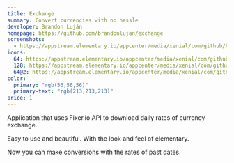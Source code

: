 ```yaml
---
title: Exchange
summary: Convert currencies with no hassle
developer: Brandon Luján
homepage: https://github.com/brandonlujan/exchange
screenshots:
  - https://appstream.elementary.io/appcenter/media/xenial/com/github/brandonlujan.exchange.desktop/F8BBFA2387F00F22A8B967BDF0C9D32B/screenshots/image-1_orig.png
icons:
  64: https://appstream.elementary.io/appcenter/media/xenial/com/github/brandonlujan.exchange.desktop/F8BBFA2387F00F22A8B967BDF0C9D32B/icons/64x64/com.github.brandonlujan.exchange_com.github.brandonlujan.exchange.png
  128: https://appstream.elementary.io/appcenter/media/xenial/com/github/brandonlujan.exchange.desktop/F8BBFA2387F00F22A8B967BDF0C9D32B/icons/128x128/com.github.brandonlujan.exchange_com.github.brandonlujan.exchange.png
  64@2: https://appstream.elementary.io/appcenter/media/xenial/com/github/brandonlujan.exchange.desktop/F8BBFA2387F00F22A8B967BDF0C9D32B/icons/64x64@2/com.github.brandonlujan.exchange_com.github.brandonlujan.exchange.png
color:
  primary: "rgb(56,56,56)"
  primary-text: "rgb(213,213,213)"
price: 1
---
```


<p>Application that uses Fixer.io API to download daily rates of currency exchange.</p>
<p>Easy to use and beautiful. With the look and feel of elementary.</p>
<p>Now you can make conversions with the rates of past dates.</p>